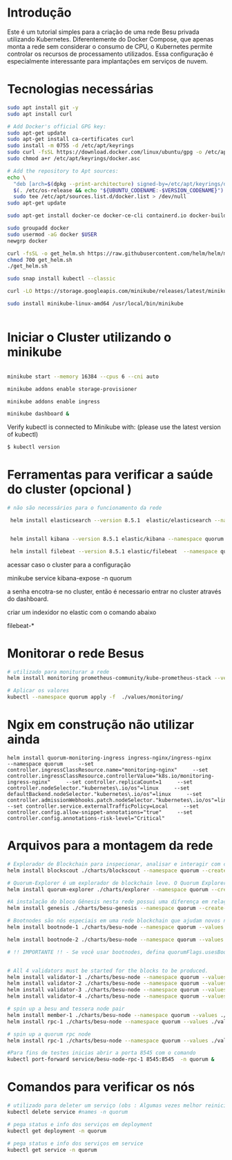 # Introdução

Este é um tutorial simples para a criação de uma rede Besu privada utilizando Kubernetes. Diferentemente do Docker Compose, que apenas monta a rede sem considerar o consumo de CPU, o Kubernetes permite controlar os recursos de processamento utilizados. Essa configuração é especialmente interessante para implantações em serviços de nuvem.

# Tecnologias necessárias
```bash
sudo apt install git -y
sudo apt install curl

# Add Docker's official GPG key:
sudo apt-get update
sudo apt-get install ca-certificates curl
sudo install -m 0755 -d /etc/apt/keyrings
sudo curl -fsSL https://download.docker.com/linux/ubuntu/gpg -o /etc/apt/keyrings/docker.asc
sudo chmod a+r /etc/apt/keyrings/docker.asc

# Add the repository to Apt sources:
echo \
  "deb [arch=$(dpkg --print-architecture) signed-by=/etc/apt/keyrings/docker.asc] https://download.docker.com/linux/ubuntu \
  $(. /etc/os-release && echo "${UBUNTU_CODENAME:-$VERSION_CODENAME}") stable" | \
  sudo tee /etc/apt/sources.list.d/docker.list > /dev/null
sudo apt-get update

sudo apt-get install docker-ce docker-ce-cli containerd.io docker-buildx-plugin docker-compose-plugin

sudo groupadd docker
sudo usermod -aG docker $USER
newgrp docker

curl -fsSL -o get_helm.sh https://raw.githubusercontent.com/helm/helm/main/scripts/get-helm-3
chmod 700 get_helm.sh
./get_helm.sh

sudo snap install kubectl --classic

curl -LO https://storage.googleapis.com/minikube/releases/latest/minikube-linux-amd64

sudo install minikube-linux-amd64 /usr/local/bin/minikube



```

# Iniciar o Cluster utilizando o minikube

```bash

minikube start --memory 16384 --cpus 6 --cni auto

minikube addons enable storage-provisioner

minikube addons enable ingress

minikube dashboard &
```
Verify kubectl is connected to Minikube with: (please use the latest version of kubectl)

```bash
$ kubectl version
```


# Ferramentas para verificar a saúde do cluster (opcional )

```bash
# não são necessários para o funcionamento da rede 

 helm install elasticsearch --version 8.5.1  elastic/elasticsearch --namespace quorum --create-namespace --values ./values/elasticsearch.yml --set replicas=1 --set minimumMasterNodes=1 


 helm install kibana --version 8.5.1 elastic/kibana --namespace quorum --values ./values/kibana.yml

 helm install filebeat --version 8.5.1 elastic/filebeat  --namespace quorum --values ./values/filebeat.yml
```

acessar caso o cluster para a configuração

minikube service kibana-expose -n quorum

a senha encotra-se no cluster, então é necessario entrar no cluster através do dashboard. 

criar um indexidor no elastic com o comando abaixo

filebeat-* 

# Monitorar o rede Besus

```bash
# utilizado para moniturar a rede
helm install monitoring prometheus-community/kube-prometheus-stack --version 34.10.0 --namespace quorum --create-namespace --values ./values/monitoring.yml --wait

# Aplicar os valores
kubectl --namespace quorum apply -f  ./values/monitoring/
```


# Ngix em construção não utilizar ainda

```
helm install quorum-monitoring-ingress ingress-nginx/ingress-nginx     --namespace quorum     --set controller.ingressClassResource.name="monitoring-nginx"     --set controller.ingressClassResource.controllerValue="k8s.io/monitoring-ingress-nginx"     --set controller.replicaCount=1     --set controller.nodeSelector."kubernetes\.io/os"=linux     --set defaultBackend.nodeSelector."kubernetes\.io/os"=linux     --set controller.admissionWebhooks.patch.nodeSelector."kubernetes\.io/os"=linux     --set controller.service.externalTrafficPolicy=Local     --set controller.config.allow-snippet-annotations="true"     --set controller.config.annotations-risk-level="Critical"
```

# Arquivos para a montagem da rede
```bash
# Explorador de Blockchain para inspecionar, analisar e interagir com cadeias EVM, rollups otimistas e zk-rollups.
helm install blockscout ./charts/blockscout --namespace quorum --create-namespace --values ./values/blockscout-besu.yml

# Quorum-Explorer é um explorador de blockchain leve. O Quorum Explorer não é recomendado para uso em produção e destina-se apenas a fins de demonstração/desenvolvimento.
helm install quorum-explorer ./charts/explorer --namespace quorum --create-namespace  --values ./values/explorer-besu.yaml

#A instalação do bloco Gênesis nesta rede possui uma diferença em relação à rede utilizada no tutorial. Aqui, é utilizado o **quorum-genesis-tool**, localizado em genesis-job-init.yaml, na linha 112.
helm install genesis ./charts/besu-genesis --namespace quorum --create-namespace --values ./values/genesis-besu.yml

# Bootnodes são nós especiais em uma rede blockchain que ajudam novos nós a se conectarem à rede. Eles funcionam como pontos de entrada iniciais, fornecendo uma lista de outros nós ativos para que um novo nó possa estabelecer conexões com a rede. (OBS: sem eles a rede demora a levantar)
helm install bootnode-1 ./charts/besu-node --namespace quorum --values ./values/bootnode.yml

helm install bootnode-2 ./charts/besu-node --namespace quorum --values ./values/bootnode.yml

# !! IMPORTANTE !! - Se você usar bootnodes, defina quorumFlags.usesBootnodes: true nos arquivos YAML de substituição (override).


# All 4 validators must be started for the blocks to be produced.
helm install validator-1 ./charts/besu-node --namespace quorum --values ./values/validator.yml
helm install validator-2 ./charts/besu-node --namespace quorum --values ./values/validator.yml
helm install validator-3 ./charts/besu-node --namespace quorum --values ./values/validator.yml
helm install validator-4 ./charts/besu-node --namespace quorum --values ./values/validator.yml

# spin up a besu and tessera node pair
helm install member-1 ./charts/besu-node --namespace quorum --values ./values/txnode.yml
helm install rpc-1 ./charts/besu-node --namespace quorum --values ./values/reader.yml

# spin up a quorum rpc node
helm install rpc-1 ./charts/besu-node --namespace quorum --values ./values/reader.yml

#Para fins de testes inicias abrir a porta 8545 com o comando
kubectl port-forward service/besu-node-rpc-1 8545:8545  -n quorum &
```

# Comandos para verificar os nós
```bash
# utilizado para deleter um serviço (obs : Algumas vezes melhor reiniciar o minikube)
kubectl delete service #names -n quorum

# pega status e info dos serviços em deployment
kubectl get deployment -n quorum

# pega status e info dos serviços em service
kubectl get service -n quorum

```

